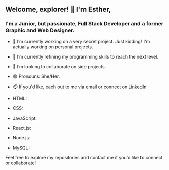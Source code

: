 ## Welcome, explorer! 👋 I'm Esther,
### I'm a Junior, but passionate, Full Stack Developer and a former Graphic and Web Designer.


- 🔭 I’m currently working on a very secret project. Just kidding! I'm actually working on personal projects.
- 🌱 I’m currently refining my programming skills to reach the next level.
- 👯 I’m looking to collaborate on side projects.
- 😄 Pronouns: She/Her.
- 📫 If you'd like, each out to me via [email](mailto:your-email@example.com) or connect on [LinkedIn](https://www.linkedin.com/in/esther-garcia-bennassar)

- HTML: <i class="fab fa-html5"></i>
- CSS: <i class="fab fa-css3-alt"></i>
- JavaScript: <i class="fab fa-js"></i>
- React.js: <i class="fab fa-react"></i>
- Node.js: <i class="fab fa-node-js"></i>
- MySQL: <i class="fas fa-database"></i>

Feel free to explore my repositories and contact me if you'd like to connect or collaborate!

